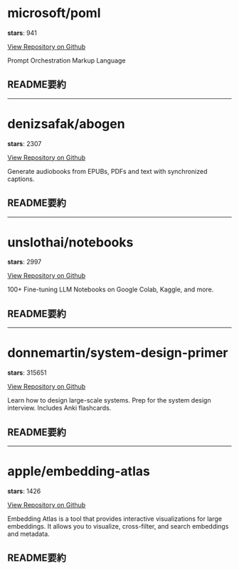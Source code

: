 
# microsoft/poml

**stars**: 941

[View Repository on Github](https://github.com/microsoft/poml)

Prompt Orchestration Markup Language

## README要約


---

# denizsafak/abogen

**stars**: 2307

[View Repository on Github](https://github.com/denizsafak/abogen)

Generate audiobooks from EPUBs, PDFs and text with synchronized captions.

## README要約


---

# unslothai/notebooks

**stars**: 2997

[View Repository on Github](https://github.com/unslothai/notebooks)

100+ Fine-tuning LLM Notebooks on Google Colab, Kaggle, and more.

## README要約


---

# donnemartin/system-design-primer

**stars**: 315651

[View Repository on Github](https://github.com/donnemartin/system-design-primer)

Learn how to design large-scale systems. Prep for the system design interview. Includes Anki flashcards.

## README要約


---

# apple/embedding-atlas

**stars**: 1426

[View Repository on Github](https://github.com/apple/embedding-atlas)

Embedding Atlas is a tool that provides interactive visualizations for large embeddings. It allows you to visualize, cross-filter, and search embeddings and metadata.

## README要約

